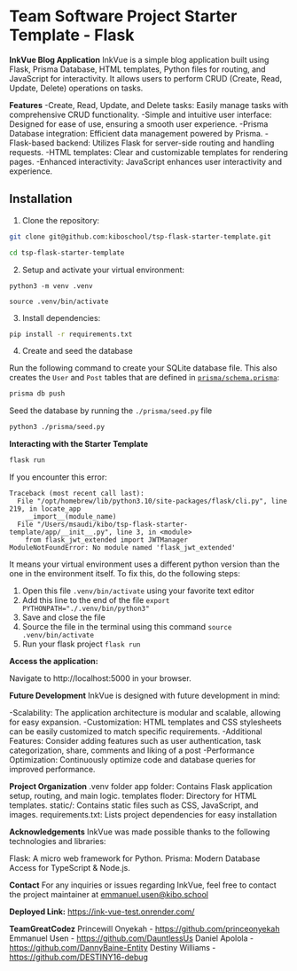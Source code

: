# Team Software Project Starter Template - Flask

**InkVue Blog Application**
InkVue is a simple blog application built using Flask, Prisma Database, HTML templates, Python files for routing, and JavaScript for interactivity. It allows users to perform CRUD (Create, Read, Update, Delete) operations on tasks.

**Features**
-Create, Read, Update, and Delete tasks: Easily manage tasks with comprehensive CRUD functionality.
-Simple and intuitive user interface: Designed for ease of use, ensuring a smooth user experience.
-Prisma Database integration: Efficient data management powered by Prisma.
-Flask-based backend: Utilizes Flask for server-side routing and handling requests.
-HTML templates: Clear and customizable templates for rendering pages.
-Enhanced interactivity: JavaScript enhances user interactivity and experience.
## Installation

1. Clone the repository:
```bash
git clone git@github.com:kiboschool/tsp-flask-starter-template.git

cd tsp-flask-starter-template

```
2. Setup and activate your virtual environment:

`python3 -m venv .venv`

`source .venv/bin/activate`

3. Install dependencies:

```bash
pip install -r requirements.txt
```

4. Create and seed the database

Run the following command to create your SQLite database file. This also creates the `User` and `Post` tables that are
defined in [`prisma/schema.prisma`](./prisma/schema.prisma):

```bash
prisma db push
```

Seed the database by running the `./prisma/seed.py` file

```bash
python3 ./prisma/seed.py
```

**Interacting with the Starter Template**

```bash
flask run
```

If you encounter this error:
```
Traceback (most recent call last):
  File "/opt/homebrew/lib/python3.10/site-packages/flask/cli.py", line 219, in locate_app
    __import__(module_name)
  File "/Users/msaudi/kibo/tsp-flask-starter-template/app/__init__.py", line 3, in <module>
    from flask_jwt_extended import JWTManager
ModuleNotFoundError: No module named 'flask_jwt_extended'
```
It means your virtual environment uses a different python version than the one in the environment itself. To fix this, do the following steps:

1. Open this file `.venv/bin/activate` using your favorite text editor
2. Add this line to the end of the file `export PYTHONPATH="./.venv/bin/python3"`
3. Save and close the file
4. Source the file in the terminal using this command `source .venv/bin/activate`
5. Run your flask project `flask run`


**Access the application:**

Navigate to http://localhost:5000 in your browser.

**Future Development**
InkVue is designed with future development in mind:

-Scalability: The application architecture is modular and scalable, allowing for easy expansion.
-Customization: HTML templates and CSS stylesheets can be easily customized to match specific requirements.
-Additional Features: Consider adding features such as user authentication, task categorization, share, comments and liking of a post
-Performance Optimization: Continuously optimize code and database queries for improved performance.

**Project Organization**
.venv folder
app folder: Contains Flask application setup, routing, and main logic.
templates floder: Directory for HTML templates.
static/: Contains static files such as CSS, JavaScript, and images.
requirements.txt: Lists project dependencies for easy installation

**Acknowledgements**
InkVue was made possible thanks to the following technologies and libraries:

Flask: A micro web framework for Python.
Prisma: Modern Database Access for TypeScript & Node.js.

**Contact**
For any inquiries or issues regarding InkVue, feel free to contact the project maintainer at emmanuel.usen@kibo.school

**Deployed Link:**
https://ink-vue-test.onrender.com/

**TeamGreatCodez**
Princewill Onyekah - https://github.com/princeonyekah
Emmanuel Usen - https://github.com/DauntlessUs
Daniel Apolola - https://github.com/DannyBaine-Entity
Destiny Williams - https://github.com/DESTINY16-debug